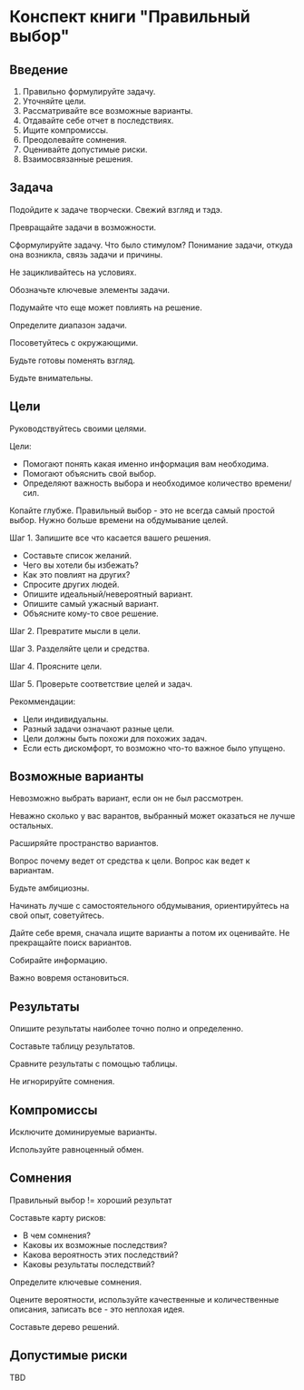 # Конспект книги "Правильный выбор"

## Введение

1.    Правильно формулируйте задачу.
1.    Уточняйте цели.
1.    Рассматривайте все возможные варианты.
1.    Отдавайте себе отчет в последствиях.
1.    Ищите компромиссы.
1.    Преодолевайте сомнения.
1.    Оценивайте допустимые риски.
1.    Взаимосвязанные решения.

## Задача

Подойдите к задаче творчески. Свежий взгляд и тэдэ.

Превращайте задачи в возможности.

Сформулируйте задачу. Что было стимулом? Понимание задачи, откуда она возникла, связь задачи и причины.

Не зацикливайтесь на условиях.

Обозначьте ключевые элементы задачи.

Подумайте что еще может повлиять на решение.

Определите диапазон задачи.

Посоветуйтесь с окружающими.

Будьте готовы поменять взгляд.

Будьте внимательны.

## Цели

Руководствуйтесь своими целями.

Цели:

*    Помогают понять какая именно информация вам необходима.
*    Помогают объяснить свой выбор.
*    Определяют важность выбора и необходимое количество времени/сил.

Копайте глубже. Правильный выбор - это не всегда самый простой выбор. Нужно больше времени на обдумывание целей.

Шаг 1. Запишите все что касается вашего решения.

*    Составьте список желаний.
*    Чего вы хотели бы избежать?
*    Как это повлият на других?
*    Спросите других людей.
*    Опишите идеальный/невероятный вариант.
*    Опишите самый ужасный вариант.
*    Объясните кому-то свое решение.

Шаг 2. Превратите мысли в цели.

Шаг 3. Разделяйте цели и средства.

Шаг 4. Проясните цели.

Шаг 5. Проверьте соответствие целей и задач.

Рекоммендации:

*    Цели индивидуальны.
*    Разный задачи означают разные цели.
*    Цели должны быть похожи для похожих задач.
*    Если есть дискомфорт, то возможно что-то важное было упущено.

## Возможные варианты

Невозможно выбрать вариант, если он не был рассмотрен.

Неважно сколько у вас варантов, выбранный может оказаться не лучше остальных.

Расширяйте пространство вариантов.

Вопрос почему ведет от средства к цели. Вопрос как ведет к вариантам.

Будьте амбициозны. 

Начинать лучше с самостоятельного обдумывания, ориентируйтесь на свой опыт, советуйтесь.

Дайте себе время, сначала ищите варианты а потом их оценивайте. Не прекращайте поиск вариантов.

Собирайте информацию.

Важно вовремя остановиться.

## Результаты

Опишите результаты наиболее точно полно и определенно. 

Составьте таблицу результатов.

Сравните результаты с помощью таблицы.

Не игнорируйте сомнения.

## Компромиссы

Исключите доминируемые варианты.

Используйте равноценный обмен.

## Сомнения

Правильный выбор != хороший результат

Составьте карту рисков:

*    В чем сомнения?
*    Каковы их возможные последствия?
*    Какова вероятность этих последствий?
*    Каковы результаты последствий?

Определите ключевые сомнения.

Оцените вероятности, используйте качественные и количественные описания, записать все - это неплохая идея.

Составьте дерево решений.

## Допустимые риски

TBD
